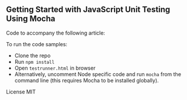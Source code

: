 ## Getting Started with JavaScript Unit Testing Using Mocha

Code to accompany the following article:

To run the code samples:

- Clone the repo
- Run `npm install`
- Open `testrunner.html` in browser
- Alternatively, uncomment Node specific code and run `mocha` from the command line (this requires Mocha to be installed globally).

License MIT
